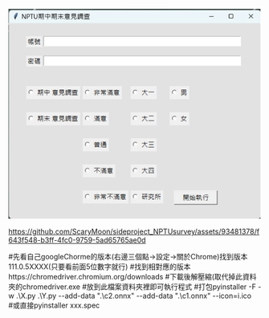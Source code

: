 ![plot](./demo/survey.png)



https://github.com/ScaryMoon/sideproject_NPTUsurvey/assets/93481378/f643f548-b3ff-4fc0-9759-5ad65765ae0d




#先看自己googleChorme的版本(右邊三個點->設定->關於Chrome)找到版本111.0.5XXXX(只要看前面5位數字就行)
#找到相對應的版本https://chromedriver.chromium.org/downloads
#下載後解壓縮(取代掉此資料夾的chromedriver.exe
#放到此檔案資料夾裡即可執行程式
#打包pyinstaller -F -w  .\X.py .\Y.py --add-data ".\c2.onnx" --add-data ".\c1.onnx"  --icon=i.ico  
#或直接pyinstaller xxx.spec
